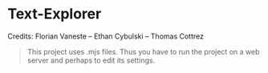 # Text-Explorer

Credits: Florian Vaneste – Ethan Cybulski – Thomas Cottrez  

> This project uses .mjs files. Thus you have to run the project on a web server and perhaps to edit its settings.
